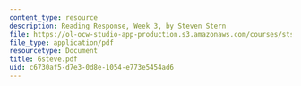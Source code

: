 ```yaml
---
content_type: resource
description: Reading Response, Week 3, by Steven Stern
file: https://ol-ocw-studio-app-production.s3.amazonaws.com/courses/sts-035-the-history-of-computing-spring-2004/c6730af5d7e30d8e1054e773e5454ad6_6steve.pdf
file_type: application/pdf
resourcetype: Document
title: 6steve.pdf
uid: c6730af5-d7e3-0d8e-1054-e773e5454ad6
---
```

